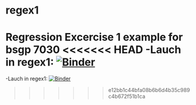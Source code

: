 # regex1
Regression Excercise 1 example for bsgp 7030
<<<<<<< HEAD
-Lauch in regex1: [![Binder](https://mybinder.org/badge_logo.svg)](https://mybinder.org/v2/gh/kyoungosu/regex1.git/HEAD)
=======
-Lauch in regex1: [![Binder](https://mybinder.org/badge_logo.svg)](https://mybinder.org/v2/gh/kyoungosu/regex1.git/HEAD)
>>>>>>> e12bb1c44bfa08b6b6d4b35c989c4b672f51b1ca
